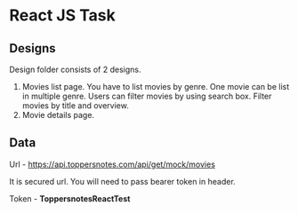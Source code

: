 # React JS Task

## Designs

Design folder consists of 2 designs. 

1. Movies list page. You have to list movies by genre. One movie can be list in multiple genre. Users can filter movies by using search box. Filter movies by title and overview.
2. Movie details page.

## Data
Url - https://api.toppersnotes.com/api/get/mock/movies

It is secured url. You will need to pass bearer token in header.

Token - **ToppersnotesReactTest**

